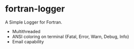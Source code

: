 # fortran-logger

A Simple Logger for Fortran.

- Multithreaded
- ANSI coloring on terminal {Fatal, Error, Warn, Debug, Info}
- Email capability
